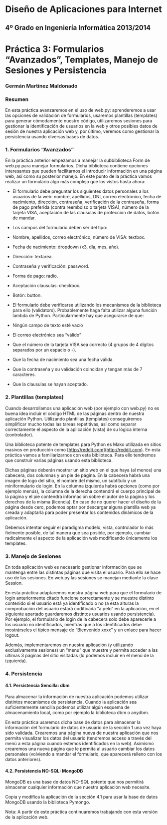 Diseño de Aplicaciones para Internet
====================================
4º Grado en Ingeniería Informática 2013/2014
--------------------------------------------


# Práctica 3: Formularios “Avanzados”, Templates, Manejo de Sesiones y Persistencia
### Germán Martínez Maldonado

### Resumen
En esta práctica avanzaremos en el uso de web.py: aprenderemos a usar las opciones de validación de formularios, usaremos plantillas (templates) para generar cómodamente nuestro código, utilizaremos sesiones para gestionar la identificación de usuarios en la web y otros posibles datos de sesión de nuestra aplicación web y, por último, veremos como gestionar la persistencia usando diversas bases de datos.

### 1. Formularios  “Avanzados”
En la práctica anterior empezamos a manejar la subbiblioteca Form de web.py para manejar formularios. Dicha biblioteca contiene opciones interesantes que pueden facilitarnos el introducir información en una página web, así como su posterior manejo. En este punto de la práctica vamos realizar un formulario algo más complejo que los vistos hasta ahora:

* El formulario debe preguntar los siguientes datos personales a los usuarios de la web: nombre, apellidos, DNI, correo electrónico, fecha de nacimiento, dirección, contraseña, verificación de la contraseña, forma de pago preferida (contra reembolso o tarjeta VISA), número de la tarjeta VISA, aceptación de las clausulas de protección de datos, botón de mandar.

* Los campos del formulario deben ser del tipo:
 * Nombre, apellidos, correo electrónico, número de VISA: textbox.
 * Fecha de nacimiento: dropdown (x3, día, mes, año).
 * Dirección: textarea.
 * Contraseña y verificación: password.
 * Forma de pago: radio.
 * Aceptación clausulas: checkbox.
 * Botón: button.

* El formulario debe verificarse utilizando los mecanismos de la biblioteca para ello (validators). Probablemente haga falta utilizar alguna función lambda de Python. Particularmente hay que asegurarse de que:
 * Ningún campo de texto esté vacío
 * El correo electrónico sea “válido”
 * Que el número de la tarjeta VISA sea correcto (4 grupos de 4 dígitos separados por un espacio o -).
 * Que la fecha de nacimiento sea una fecha válida.
 * Que la contraseña y su validación coincidan y tengan más de 7 caracteres.
 * Que la clausulas se hayan aceptado.


### 2. Plantillas  (templates)

Cuando desarrollamos una aplicación web (por ejemplo con web.py) no es buena idea incluir el código HTML de las páginas dentro de nuestra aplicación Python. Utilizando plantillas (templates) conseguiremos simplificar mucho todas las tareas repetitivas, así como separar correctamente el aspecto de la aplicación (vista) de su lógica interna (controlador).

Una biblioteca potente de templates para Python es Mako utilizada en sitios masivos en producción como [http://reddit.com](http://reddit.com). En esta práctica vamos a familiarizarnos con esta biblioteca. Para ello tendremos que construir varias páginas usando esta biblioteca.

Dichas páginas deberán mostrar un sitio web en el que haya (al menos) una cabecera, dos columnas y un pie de página. En la cabecera habrá una imagen de logo del sitio, el nombre del mismo, un subtítulo y un miniformulario de login. En la columna izquierda habrá opciones (como por ejemplo menús), la columna de la derecha contendrá el cuerpo principal de la página y el pie contendrá información sobre el autor de la página y los derechos de la misma (licencia). En caso de no querer hacer el diseño de la página desde cero, podemos optar por descargar alguna plantilla web ya creada y adaptarla para poder presentar los contenidos dinámicos de la aplicación.

Debemos intentar seguir el paradigma modelo, vista, controlador lo más fielmente posible, de tal manera que sea posible, por ejemplo, cambiar radicalmente el aspecto de la aplicación web modificando únicamente los templates.


### 3. Manejo de Sesiones

En toda aplicación web es necesario gestionar información que se mantenga entre las distintas páginas que visita el usuario. Para ello se hace uso de las sesiones. En web.py las sesiones se manejan mediante la clase Session.

En esta práctica adaptaremos nuestra página web para que el formulario de login anteriormente citado funcione correctamente y se muestre distinto contenido si el usuario está ya identificado o no (a esta alturas la comprobación del usuario estará codificada “a pelo” en la aplicación, en el siguiente apartado guardaremos distintos usuarios usando persistencia). Por ejemplo, el formulario de login de la cabecera solo debe aparecerle a los usuario no identificados, mientras que a los identificados debe mostrárseles el típico mensaje de “Bienvenido xxxx” y un enlace para hacer logout.

Además, implementaremos en nuestra aplicación (y utilizando exclusivamente sesiones) un “menu” que muestre y permita acceder a las últimas 3 páginas del sitio visitadas (lo podemos incluir en el menú de la izquierda).


### 4. Persistencia

#### 4.1. Persistencia Sencilla: dbm

Para almacenar la información de nuestra aplicación podemos utilizar distintos mecanismos de persistencia. Cuando la aplicación sea suficientemente sencilla podemos utilizar algún esquema de almacenamiento local, como por ejemplo la biblioteca dbm o anydbm.

En esta práctica usaremos dicha base de datos para almacenar la información del formulario de datos de usuario de la sección 1 una vez haya sido validada. Crearemos una página nueva de nuestra aplicación que nos permita visualizar los datos del usuario (tendremos acceso a través del menú a esta página cuando estemos identificados en la web). Asimismo crearemos una nueva página que le permita al usuario cambiar los datos personales (volviendo a mandar el formulario, que aparecerá relleno con los datos anteriores).

#### 4.2. Persistencia NO-SQL: MongoDB

MongoDB es una base de datos NO-SQL potente que nos permitirá almacenar cualquier información que nuestra aplicación web necesite.

Copia y modifica la aplicación de la sección 4.1 para usar la base de datos MongoDB usando la biblioteca Pymongo.

Nota: A partir de este práctica continuaremos trabajando con esta versión de la aplicación web.
